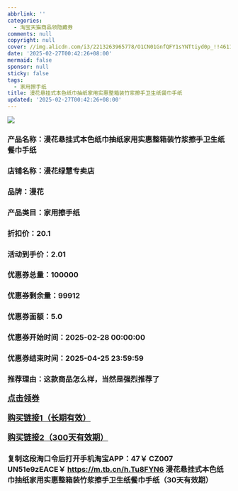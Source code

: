 ```yaml
---
abbrlink: ''
categories:
  - 淘宝天猫商品领隐藏券
comments: null
copyright: null
cover: //img.alicdn.com/i3/2213263965778/O1CN01GnfQFY1sYNTtiyd0p_!!4611686018427387474-0-item_pic.jpg
date: '2025-02-27T00:42:26+08:00'
mermaid: false
sponsor: null
sticky: false
tags:
  - 家用擦手纸
title: 漫花悬挂式本色纸巾抽纸家用实惠整箱装竹浆擦手卫生纸餐巾手纸
updated: '2025-02-27T00:42:26+08:00'
--- 
```


![](//img.alicdn.com/i3/2213263965778/O1CN01GnfQFY1sYNTtiyd0p_!!4611686018427387474-0-item_pic.jpg)

### 产品名称：漫花悬挂式本色纸巾抽纸家用实惠整箱装竹浆擦手卫生纸餐巾手纸
### 店铺名称：漫花绿慧专卖店
### 品牌：漫花
### 产品类目：家用擦手纸
### 折扣价：20.1
### 活动到手价：2.01
### 优惠券总量：100000
### 优惠券剩余量：99912
### 优惠券面额：5.0
### 优惠券开始时间：2025-02-28 00:00:00	
### 优惠券结束时间：2025-04-25 23:59:59	
### 推荐理由：这款商品怎么样，当然是强烈推荐了

<p style="font-size: 18px; font-weight: bold;">
  <a href="这款商品太牛了！销售太火爆以至于没有设置" target="_blank">点击领券</a>
</p>
<p style="font-size: 18px; font-weight: bold;">
  <a href="https://s.click.taobao.com/t?e=m%3D2%26s%3D3Gbtmrajiapw4vFB6t2Z2ueEDrYVVa64K7Vc7tFgwiHjf2vlNIV67uW8xal2bDKcc4zWPc6e8233ID%2FV1RqsF4wnCJeELi4I%2FIEn%2BS1IjHAB0ghlTd7WlZVm%2FOAUUFw71qrpxiwMoCNxc1AtbZGVS3wG4EGQTKetif96Qd3IJvSCyTwmmcUDcmPRDoP29mkWnKVRJG3GXmeNhy5eVYxeEZlSL4Y3TZBNGpM0hStstLI8jcab8WUvP5GZ9wPRcXV%2BBfuqljaE3xpNzuMLUNyvdEBg4js0XFLopozdgGLbGx4hhQs2DjqgEA%3D%3D" target="_blank">购买链接1（长期有效）</a>
</p>
<p style="font-size: 18px; font-weight: bold;">
  <a href="https://s.click.taobao.com/eLQYVNs" target="_blank">购买链接2（300天有效期）</a>
</p>

### 复制这段淘口令后打开手机淘宝APP：47￥ CZ007 UN51e9zEACE￥ https://m.tb.cn/h.Tu8FYN6  漫花悬挂式本色纸巾抽纸家用实惠整箱装竹浆擦手卫生纸餐巾手纸（30天有效期）
